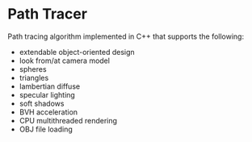 # Path Tracer

Path tracing algorithm implemented in C++ that supports the following:

- extendable object-oriented design
- look from/at camera model
- spheres
- triangles
- lambertian diffuse
- specular lighting
- soft shadows
- BVH acceleration
- CPU multithreaded rendering
- OBJ file loading
